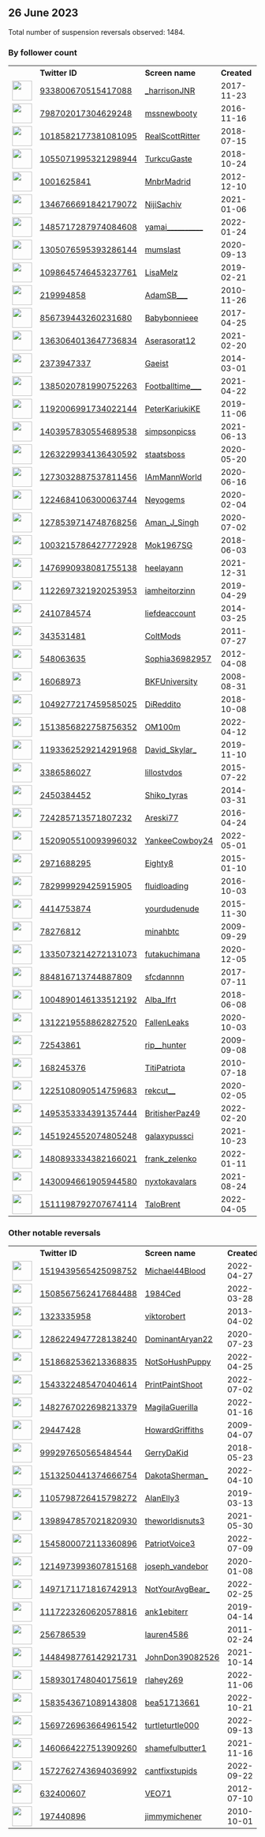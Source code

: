 
## 26 June 2023
Total number of suspension reversals observed: 1484.

### By follower count
<table><tr><th></th><th align="left">Twitter ID</th><th align="left">Screen name</th>
<th align="left">Created</th><th align="left">Status</th><th align="left">Suspended</th><th align="left">Followers</th>
<tr><td><a href="https://pbs.twimg.com/profile_images/1667821215573061633/NO-OcoFa_normal.jpg"><img src="https://pbs.twimg.com/profile_images/1667821215573061633/NO-OcoFa_normal.jpg" width="40px" height="40px" align="center"/></a></td><td><a href="https://twitter.com/intent/user?user_id=933800670515417088">933800670515417088</a></td><td><a href="https://twitter.com/_harrisonJNR">_harrisonJNR</a></td><td>2017-11-23</td><td align="center"></td><td></td><td>256000</td></tr>
<tr><td><a href="https://pbs.twimg.com/profile_images/1634045401740242944/fpsx8SBa_normal.jpg"><img src="https://pbs.twimg.com/profile_images/1634045401740242944/fpsx8SBa_normal.jpg" width="40px" height="40px" align="center"/></a></td><td><a href="https://twitter.com/intent/user?user_id=798702017304629248">798702017304629248</a></td><td><a href="https://twitter.com/mssnewbooty">mssnewbooty</a></td><td>2016-11-16</td><td align="center"></td><td></td><td>172353</td></tr>
<tr><td><a href="https://pbs.twimg.com/profile_images/1501017544894951425/L1RVDiRH_normal.jpg"><img src="https://pbs.twimg.com/profile_images/1501017544894951425/L1RVDiRH_normal.jpg" width="40px" height="40px" align="center"/></a></td><td><a href="https://twitter.com/intent/user?user_id=1018582177381081095">1018582177381081095</a></td><td><a href="https://twitter.com/RealScottRitter">RealScottRitter</a></td><td>2018-07-15</td><td align="center"></td><td>2023-03-30</td><td>122348</td></tr>
<tr><td><a href="https://pbs.twimg.com/profile_images/1659188934868606977/WMhh7ieA_normal.jpg"><img src="https://pbs.twimg.com/profile_images/1659188934868606977/WMhh7ieA_normal.jpg" width="40px" height="40px" align="center"/></a></td><td><a href="https://twitter.com/intent/user?user_id=1055071995321298944">1055071995321298944</a></td><td><a href="https://twitter.com/TurkcuGaste">TurkcuGaste</a></td><td>2018-10-24</td><td align="center"></td><td>2023-01-09</td><td>111646</td></tr>
<tr><td><a href="https://pbs.twimg.com/profile_images/1645516650844700673/lOeXl5wD_normal.jpg"><img src="https://pbs.twimg.com/profile_images/1645516650844700673/lOeXl5wD_normal.jpg" width="40px" height="40px" align="center"/></a></td><td><a href="https://twitter.com/intent/user?user_id=1001625841">1001625841</a></td><td><a href="https://twitter.com/MnbrMadrid">MnbrMadrid</a></td><td>2012-12-10</td><td align="center"></td><td></td><td>96623</td></tr>
<tr><td><a href="https://pbs.twimg.com/profile_images/1616471232031133696/ssNO3yLb_normal.jpg"><img src="https://pbs.twimg.com/profile_images/1616471232031133696/ssNO3yLb_normal.jpg" width="40px" height="40px" align="center"/></a></td><td><a href="https://twitter.com/intent/user?user_id=1346766691842179072">1346766691842179072</a></td><td><a href="https://twitter.com/NijiSachiv">NijiSachiv</a></td><td>2021-01-06</td><td align="center"></td><td></td><td>77748</td></tr>
<tr><td><a href="https://pbs.twimg.com/profile_images/1641071864478040066/pzkhXKtl_normal.jpg"><img src="https://pbs.twimg.com/profile_images/1641071864478040066/pzkhXKtl_normal.jpg" width="40px" height="40px" align="center"/></a></td><td><a href="https://twitter.com/intent/user?user_id=1485717287974084608">1485717287974084608</a></td><td><a href="https://twitter.com/yamai__________">yamai__________</a></td><td>2022-01-24</td><td align="center"></td><td>2023-05-13</td><td>70196</td></tr>
<tr><td><a href="https://pbs.twimg.com/profile_images/1643846033468784641/myPUgYjV_normal.jpg"><img src="https://pbs.twimg.com/profile_images/1643846033468784641/myPUgYjV_normal.jpg" width="40px" height="40px" align="center"/></a></td><td><a href="https://twitter.com/intent/user?user_id=1305076595393286144">1305076595393286144</a></td><td><a href="https://twitter.com/mumslast">mumslast</a></td><td>2020-09-13</td><td align="center"></td><td></td><td>61101</td></tr>
<tr><td><a href="https://pbs.twimg.com/profile_images/1642581015485902854/rCXjH1Np_normal.jpg"><img src="https://pbs.twimg.com/profile_images/1642581015485902854/rCXjH1Np_normal.jpg" width="40px" height="40px" align="center"/></a></td><td><a href="https://twitter.com/intent/user?user_id=1098645746453237761">1098645746453237761</a></td><td><a href="https://twitter.com/LisaMelz">LisaMelz</a></td><td>2019-02-21</td><td align="center"></td><td></td><td>60160</td></tr>
<tr><td><a href="https://pbs.twimg.com/profile_images/1646244767741759489/BuWHrGzO_normal.jpg"><img src="https://pbs.twimg.com/profile_images/1646244767741759489/BuWHrGzO_normal.jpg" width="40px" height="40px" align="center"/></a></td><td><a href="https://twitter.com/intent/user?user_id=219994858">219994858</a></td><td><a href="https://twitter.com/AdamSB___">AdamSB___</a></td><td>2010-11-26</td><td align="center"></td><td></td><td>59679</td></tr>
<tr><td><a href="https://pbs.twimg.com/profile_images/1653160087144345600/mhjIfk4w_normal.jpg"><img src="https://pbs.twimg.com/profile_images/1653160087144345600/mhjIfk4w_normal.jpg" width="40px" height="40px" align="center"/></a></td><td><a href="https://twitter.com/intent/user?user_id=856739443260231680">856739443260231680</a></td><td><a href="https://twitter.com/Babybonnieee">Babybonnieee</a></td><td>2017-04-25</td><td align="center"></td><td></td><td>59068</td></tr>
<tr><td><a href="https://pbs.twimg.com/profile_images/1667831515680583684/gN7zfycC_normal.jpg"><img src="https://pbs.twimg.com/profile_images/1667831515680583684/gN7zfycC_normal.jpg" width="40px" height="40px" align="center"/></a></td><td><a href="https://twitter.com/intent/user?user_id=1363064013647736834">1363064013647736834</a></td><td><a href="https://twitter.com/Aserasorat12">Aserasorat12</a></td><td>2021-02-20</td><td align="center"></td><td></td><td>51952</td></tr>
<tr><td><a href="https://pbs.twimg.com/profile_images/1642081405730451457/GjRyX9gR_normal.jpg"><img src="https://pbs.twimg.com/profile_images/1642081405730451457/GjRyX9gR_normal.jpg" width="40px" height="40px" align="center"/></a></td><td><a href="https://twitter.com/intent/user?user_id=2373947337">2373947337</a></td><td><a href="https://twitter.com/Gaeist">Gaeist</a></td><td>2014-03-01</td><td align="center"></td><td></td><td>43244</td></tr>
<tr><td><a href="https://pbs.twimg.com/profile_images/1393523294326992897/pCuz42WK_normal.jpg"><img src="https://pbs.twimg.com/profile_images/1393523294326992897/pCuz42WK_normal.jpg" width="40px" height="40px" align="center"/></a></td><td><a href="https://twitter.com/intent/user?user_id=1385020781990752263">1385020781990752263</a></td><td><a href="https://twitter.com/Footballtime___">Footballtime___</a></td><td>2021-04-22</td><td align="center"></td><td>2022-12-19</td><td>41881</td></tr>
<tr><td><a href="https://pbs.twimg.com/profile_images/1273833476337340417/-8go6TsQ_normal.jpg"><img src="https://pbs.twimg.com/profile_images/1273833476337340417/-8go6TsQ_normal.jpg" width="40px" height="40px" align="center"/></a></td><td><a href="https://twitter.com/intent/user?user_id=1192006991734022144">1192006991734022144</a></td><td><a href="https://twitter.com/PeterKariukiKE">PeterKariukiKE</a></td><td>2019-11-06</td><td align="center"></td><td>2022-08-27</td><td>41324</td></tr>
<tr><td><a href="https://pbs.twimg.com/profile_images/1566624364518309894/Mnyfd7ZF_normal.jpg"><img src="https://pbs.twimg.com/profile_images/1566624364518309894/Mnyfd7ZF_normal.jpg" width="40px" height="40px" align="center"/></a></td><td><a href="https://twitter.com/intent/user?user_id=1403957830554689538">1403957830554689538</a></td><td><a href="https://twitter.com/simpsonpicss">simpsonpicss</a></td><td>2021-06-13</td><td align="center"></td><td></td><td>40762</td></tr>
<tr><td><a href="https://pbs.twimg.com/profile_images/1618972018707152897/M8GRb7d3_normal.jpg"><img src="https://pbs.twimg.com/profile_images/1618972018707152897/M8GRb7d3_normal.jpg" width="40px" height="40px" align="center"/></a></td><td><a href="https://twitter.com/intent/user?user_id=1263229934136430592">1263229934136430592</a></td><td><a href="https://twitter.com/staatsboss">staatsboss</a></td><td>2020-05-20</td><td align="center"></td><td></td><td>34148</td></tr>
<tr><td><a href="https://pbs.twimg.com/profile_images/1273054132039872513/qP-x_K2W_normal.jpg"><img src="https://pbs.twimg.com/profile_images/1273054132039872513/qP-x_K2W_normal.jpg" width="40px" height="40px" align="center"/></a></td><td><a href="https://twitter.com/intent/user?user_id=1273032887537811456">1273032887537811456</a></td><td><a href="https://twitter.com/IAmMannWorld">IAmMannWorld</a></td><td>2020-06-16</td><td align="center"></td><td></td><td>33905</td></tr>
<tr><td><a href="https://pbs.twimg.com/profile_images/1631224104249446403/87FketWT_normal.jpg"><img src="https://pbs.twimg.com/profile_images/1631224104249446403/87FketWT_normal.jpg" width="40px" height="40px" align="center"/></a></td><td><a href="https://twitter.com/intent/user?user_id=1224684106300063744">1224684106300063744</a></td><td><a href="https://twitter.com/Neyogems">Neyogems</a></td><td>2020-02-04</td><td align="center"></td><td></td><td>32084</td></tr>
<tr><td><a href="https://pbs.twimg.com/profile_images/1307208911246618632/GGyDHPYb_normal.jpg"><img src="https://pbs.twimg.com/profile_images/1307208911246618632/GGyDHPYb_normal.jpg" width="40px" height="40px" align="center"/></a></td><td><a href="https://twitter.com/intent/user?user_id=1278539714748768256">1278539714748768256</a></td><td><a href="https://twitter.com/Aman_J_Singh">Aman_J_Singh</a></td><td>2020-07-02</td><td align="center"></td><td></td><td>27799</td></tr>
<tr><td><a href="https://pbs.twimg.com/profile_images/1657524558872674306/aW49xWZD_normal.jpg"><img src="https://pbs.twimg.com/profile_images/1657524558872674306/aW49xWZD_normal.jpg" width="40px" height="40px" align="center"/></a></td><td><a href="https://twitter.com/intent/user?user_id=1003215786427772928">1003215786427772928</a></td><td><a href="https://twitter.com/Mok1967SG">Mok1967SG</a></td><td>2018-06-03</td><td align="center"></td><td>2022-08-30</td><td>25756</td></tr>
<tr><td><a href="https://pbs.twimg.com/profile_images/1644765013125771265/cOAZEEPc_normal.jpg"><img src="https://pbs.twimg.com/profile_images/1644765013125771265/cOAZEEPc_normal.jpg" width="40px" height="40px" align="center"/></a></td><td><a href="https://twitter.com/intent/user?user_id=1476990938081755138">1476990938081755138</a></td><td><a href="https://twitter.com/heelayann">heelayann</a></td><td>2021-12-31</td><td align="center"></td><td>2023-06-26</td><td>24500</td></tr>
<tr><td><a href="https://pbs.twimg.com/profile_images/1310316679235280897/EI2hIFe8_normal.jpg"><img src="https://pbs.twimg.com/profile_images/1310316679235280897/EI2hIFe8_normal.jpg" width="40px" height="40px" align="center"/></a></td><td><a href="https://twitter.com/intent/user?user_id=1122697321920253953">1122697321920253953</a></td><td><a href="https://twitter.com/iamheitorzinn">iamheitorzinn</a></td><td>2019-04-29</td><td align="center"></td><td></td><td>24416</td></tr>
<tr><td><a href="https://pbs.twimg.com/profile_images/1359408890761330691/6BLuKGxE_normal.jpg"><img src="https://pbs.twimg.com/profile_images/1359408890761330691/6BLuKGxE_normal.jpg" width="40px" height="40px" align="center"/></a></td><td><a href="https://twitter.com/intent/user?user_id=2410784574">2410784574</a></td><td><a href="https://twitter.com/liefdeaccount">liefdeaccount</a></td><td>2014-03-25</td><td align="center"></td><td></td><td>23795</td></tr>
<tr><td><a href="https://pbs.twimg.com/profile_images/1659479316730634240/mRpWsNDt_normal.jpg"><img src="https://pbs.twimg.com/profile_images/1659479316730634240/mRpWsNDt_normal.jpg" width="40px" height="40px" align="center"/></a></td><td><a href="https://twitter.com/intent/user?user_id=343531481">343531481</a></td><td><a href="https://twitter.com/ColtMods">ColtMods</a></td><td>2011-07-27</td><td align="center"></td><td></td><td>22151</td></tr>
<tr><td><a href="https://pbs.twimg.com/profile_images/1459852653270286338/jYwfdvGt_normal.jpg"><img src="https://pbs.twimg.com/profile_images/1459852653270286338/jYwfdvGt_normal.jpg" width="40px" height="40px" align="center"/></a></td><td><a href="https://twitter.com/intent/user?user_id=548063635">548063635</a></td><td><a href="https://twitter.com/Sophia36982957">Sophia36982957</a></td><td>2012-04-08</td><td align="center"></td><td>2023-03-21</td><td>19123</td></tr>
<tr><td><a href="https://pbs.twimg.com/profile_images/1668775921397145600/lj9zZQ0M_normal.jpg"><img src="https://pbs.twimg.com/profile_images/1668775921397145600/lj9zZQ0M_normal.jpg" width="40px" height="40px" align="center"/></a></td><td><a href="https://twitter.com/intent/user?user_id=16068973">16068973</a></td><td><a href="https://twitter.com/BKFUniversity">BKFUniversity</a></td><td>2008-08-31</td><td align="center"></td><td></td><td>19122</td></tr>
<tr><td><a href="https://pbs.twimg.com/profile_images/1640487806735724544/C5EaCUMh_normal.jpg"><img src="https://pbs.twimg.com/profile_images/1640487806735724544/C5EaCUMh_normal.jpg" width="40px" height="40px" align="center"/></a></td><td><a href="https://twitter.com/intent/user?user_id=1049277217459585025">1049277217459585025</a></td><td><a href="https://twitter.com/DiReddito">DiReddito</a></td><td>2018-10-08</td><td align="center"></td><td></td><td>18956</td></tr>
<tr><td><a href="https://pbs.twimg.com/profile_images/1514709222692466697/8BhYPpzA_normal.jpg"><img src="https://pbs.twimg.com/profile_images/1514709222692466697/8BhYPpzA_normal.jpg" width="40px" height="40px" align="center"/></a></td><td><a href="https://twitter.com/intent/user?user_id=1513856822758756352">1513856822758756352</a></td><td><a href="https://twitter.com/OM100m">OM100m</a></td><td>2022-04-12</td><td align="center"></td><td>2023-06-17</td><td>18343</td></tr>
<tr><td><a href="https://pbs.twimg.com/profile_images/1351076696905154563/ucdBpX2y_normal.jpg"><img src="https://pbs.twimg.com/profile_images/1351076696905154563/ucdBpX2y_normal.jpg" width="40px" height="40px" align="center"/></a></td><td><a href="https://twitter.com/intent/user?user_id=1193362529214291968">1193362529214291968</a></td><td><a href="https://twitter.com/David_Skylar_">David_Skylar_</a></td><td>2019-11-10</td><td align="center"></td><td>2023-02-14</td><td>18319</td></tr>
<tr><td><a href="https://pbs.twimg.com/profile_images/1271498633440120834/aB0Z4MiP_normal.jpg"><img src="https://pbs.twimg.com/profile_images/1271498633440120834/aB0Z4MiP_normal.jpg" width="40px" height="40px" align="center"/></a></td><td><a href="https://twitter.com/intent/user?user_id=3386586027">3386586027</a></td><td><a href="https://twitter.com/lillostvdos">lillostvdos</a></td><td>2015-07-22</td><td align="center"></td><td></td><td>17689</td></tr>
<tr><td><a href="https://pbs.twimg.com/profile_images/1669413047356538882/UwTcxK-T_normal.jpg"><img src="https://pbs.twimg.com/profile_images/1669413047356538882/UwTcxK-T_normal.jpg" width="40px" height="40px" align="center"/></a></td><td><a href="https://twitter.com/intent/user?user_id=2450384452">2450384452</a></td><td><a href="https://twitter.com/Shiko_tyras">Shiko_tyras</a></td><td>2014-03-31</td><td align="center"></td><td></td><td>17421</td></tr>
<tr><td><a href="https://pbs.twimg.com/profile_images/1325339441926385665/Rrj6h9CK_normal.jpg"><img src="https://pbs.twimg.com/profile_images/1325339441926385665/Rrj6h9CK_normal.jpg" width="40px" height="40px" align="center"/></a></td><td><a href="https://twitter.com/intent/user?user_id=724285713571807232">724285713571807232</a></td><td><a href="https://twitter.com/Areski77">Areski77</a></td><td>2016-04-24</td><td align="center">🔒</td><td></td><td>17008</td></tr>
<tr><td><a href="https://pbs.twimg.com/profile_images/1584281230891261953/gOGnnkTo_normal.jpg"><img src="https://pbs.twimg.com/profile_images/1584281230891261953/gOGnnkTo_normal.jpg" width="40px" height="40px" align="center"/></a></td><td><a href="https://twitter.com/intent/user?user_id=1520905510093996032">1520905510093996032</a></td><td><a href="https://twitter.com/YankeeCowboy24">YankeeCowboy24</a></td><td>2022-05-01</td><td align="center"></td><td>2023-06-20</td><td>16794</td></tr>
<tr><td><a href="https://pbs.twimg.com/profile_images/1307998714666119170/08Sm6QAQ_normal.jpg"><img src="https://pbs.twimg.com/profile_images/1307998714666119170/08Sm6QAQ_normal.jpg" width="40px" height="40px" align="center"/></a></td><td><a href="https://twitter.com/intent/user?user_id=2971688295">2971688295</a></td><td><a href="https://twitter.com/Eighty8">Eighty8</a></td><td>2015-01-10</td><td align="center"></td><td></td><td>15072</td></tr>
<tr><td><a href="https://pbs.twimg.com/profile_images/1650847526658899971/xuAE4n2I_normal.jpg"><img src="https://pbs.twimg.com/profile_images/1650847526658899971/xuAE4n2I_normal.jpg" width="40px" height="40px" align="center"/></a></td><td><a href="https://twitter.com/intent/user?user_id=782999929425915905">782999929425915905</a></td><td><a href="https://twitter.com/fluidloading">fluidloading</a></td><td>2016-10-03</td><td align="center"></td><td></td><td>14205</td></tr>
<tr><td><a href="https://pbs.twimg.com/profile_images/1236418029942198273/vAB9fOtF_normal.jpg"><img src="https://pbs.twimg.com/profile_images/1236418029942198273/vAB9fOtF_normal.jpg" width="40px" height="40px" align="center"/></a></td><td><a href="https://twitter.com/intent/user?user_id=4414753874">4414753874</a></td><td><a href="https://twitter.com/yourdudenude">yourdudenude</a></td><td>2015-11-30</td><td align="center"></td><td></td><td>14153</td></tr>
<tr><td><a href="https://pbs.twimg.com/profile_images/1626003297579540480/CnB1M05F_normal.jpg"><img src="https://pbs.twimg.com/profile_images/1626003297579540480/CnB1M05F_normal.jpg" width="40px" height="40px" align="center"/></a></td><td><a href="https://twitter.com/intent/user?user_id=78276812">78276812</a></td><td><a href="https://twitter.com/minahbtc">minahbtc</a></td><td>2009-09-29</td><td align="center"></td><td></td><td>14135</td></tr>
<tr><td><a href="https://pbs.twimg.com/profile_images/1672641393217650688/PgtFIt7F_normal.jpg"><img src="https://pbs.twimg.com/profile_images/1672641393217650688/PgtFIt7F_normal.jpg" width="40px" height="40px" align="center"/></a></td><td><a href="https://twitter.com/intent/user?user_id=1335073214272131073">1335073214272131073</a></td><td><a href="https://twitter.com/futakuchimana">futakuchimana</a></td><td>2020-12-05</td><td align="center"></td><td>2023-06-17</td><td>13305</td></tr>
<tr><td><a href="https://pbs.twimg.com/profile_images/1390361851888873479/zpxsKybr_normal.jpg"><img src="https://pbs.twimg.com/profile_images/1390361851888873479/zpxsKybr_normal.jpg" width="40px" height="40px" align="center"/></a></td><td><a href="https://twitter.com/intent/user?user_id=884816713744887809">884816713744887809</a></td><td><a href="https://twitter.com/sfcdannnn">sfcdannnn</a></td><td>2017-07-11</td><td align="center"></td><td></td><td>13290</td></tr>
<tr><td><a href="https://pbs.twimg.com/profile_images/1638549092925321217/EObXKm7E_normal.jpg"><img src="https://pbs.twimg.com/profile_images/1638549092925321217/EObXKm7E_normal.jpg" width="40px" height="40px" align="center"/></a></td><td><a href="https://twitter.com/intent/user?user_id=1004890146133512192">1004890146133512192</a></td><td><a href="https://twitter.com/Alba_Ifrt">Alba_Ifrt</a></td><td>2018-06-08</td><td align="center"></td><td>2023-06-10</td><td>13178</td></tr>
<tr><td><a href="https://pbs.twimg.com/profile_images/1562341873540276224/hAI_z-PX_normal.jpg"><img src="https://pbs.twimg.com/profile_images/1562341873540276224/hAI_z-PX_normal.jpg" width="40px" height="40px" align="center"/></a></td><td><a href="https://twitter.com/intent/user?user_id=1312219558862827520">1312219558862827520</a></td><td><a href="https://twitter.com/FallenLeaks">FallenLeaks</a></td><td>2020-10-03</td><td align="center"></td><td></td><td>12962</td></tr>
<tr><td><a href="https://pbs.twimg.com/profile_images/1672856094446878720/MA8Gi9Q8_normal.jpg"><img src="https://pbs.twimg.com/profile_images/1672856094446878720/MA8Gi9Q8_normal.jpg" width="40px" height="40px" align="center"/></a></td><td><a href="https://twitter.com/intent/user?user_id=72543861">72543861</a></td><td><a href="https://twitter.com/rip__hunter">rip__hunter</a></td><td>2009-09-08</td><td align="center">🔒</td><td></td><td>11045</td></tr>
<tr><td><a href="https://pbs.twimg.com/profile_images/1622032271489343490/ohX5aT1o_normal.jpg"><img src="https://pbs.twimg.com/profile_images/1622032271489343490/ohX5aT1o_normal.jpg" width="40px" height="40px" align="center"/></a></td><td><a href="https://twitter.com/intent/user?user_id=168245376">168245376</a></td><td><a href="https://twitter.com/TitiPatriota">TitiPatriota</a></td><td>2010-07-18</td><td align="center"></td><td>2023-06-03</td><td>10994</td></tr>
<tr><td><a href="https://pbs.twimg.com/profile_images/1383478978904608769/wjOLWeiR_normal.jpg"><img src="https://pbs.twimg.com/profile_images/1383478978904608769/wjOLWeiR_normal.jpg" width="40px" height="40px" align="center"/></a></td><td><a href="https://twitter.com/intent/user?user_id=1225108090514759683">1225108090514759683</a></td><td><a href="https://twitter.com/rekcut__">rekcut__</a></td><td>2020-02-05</td><td align="center"></td><td></td><td>10772</td></tr>
<tr><td><a href="https://pbs.twimg.com/profile_images/1666225401616629761/FXZ4hLOj_normal.jpg"><img src="https://pbs.twimg.com/profile_images/1666225401616629761/FXZ4hLOj_normal.jpg" width="40px" height="40px" align="center"/></a></td><td><a href="https://twitter.com/intent/user?user_id=1495353334391357444">1495353334391357444</a></td><td><a href="https://twitter.com/BritisherPaz49">BritisherPaz49</a></td><td>2022-02-20</td><td align="center"></td><td>2023-06-21</td><td>10349</td></tr>
<tr><td><a href="https://pbs.twimg.com/profile_images/1671521762599747587/eN3V6625_normal.jpg"><img src="https://pbs.twimg.com/profile_images/1671521762599747587/eN3V6625_normal.jpg" width="40px" height="40px" align="center"/></a></td><td><a href="https://twitter.com/intent/user?user_id=1451924552074805248">1451924552074805248</a></td><td><a href="https://twitter.com/galaxypussci">galaxypussci</a></td><td>2021-10-23</td><td align="center"></td><td>2022-08-03</td><td>10329</td></tr>
<tr><td><a href="https://pbs.twimg.com/profile_images/1607096458360102912/kz-sS5C4_normal.jpg"><img src="https://pbs.twimg.com/profile_images/1607096458360102912/kz-sS5C4_normal.jpg" width="40px" height="40px" align="center"/></a></td><td><a href="https://twitter.com/intent/user?user_id=1480893334382166021">1480893334382166021</a></td><td><a href="https://twitter.com/frank_zelenko">frank_zelenko</a></td><td>2022-01-11</td><td align="center"></td><td>2023-06-20</td><td>10250</td></tr>
<tr><td><a href="https://pbs.twimg.com/profile_images/1665297872521248771/otVUKQVW_normal.jpg"><img src="https://pbs.twimg.com/profile_images/1665297872521248771/otVUKQVW_normal.jpg" width="40px" height="40px" align="center"/></a></td><td><a href="https://twitter.com/intent/user?user_id=1430094661905944580">1430094661905944580</a></td><td><a href="https://twitter.com/nyxtokavalars">nyxtokavalars</a></td><td>2021-08-24</td><td align="center"></td><td>2023-06-16</td><td>10143</td></tr>
<tr><td><a href="https://pbs.twimg.com/profile_images/1594817612046901248/T91bsOKy_normal.jpg"><img src="https://pbs.twimg.com/profile_images/1594817612046901248/T91bsOKy_normal.jpg" width="40px" height="40px" align="center"/></a></td><td><a href="https://twitter.com/intent/user?user_id=1511198792707674114">1511198792707674114</a></td><td><a href="https://twitter.com/TaloBrent">TaloBrent</a></td><td>2022-04-05</td><td align="center"></td><td>2023-06-22</td><td>9930</td></tr>
</table>

### Other notable reversals
<table><tr><th></th><th align="left">Twitter ID</th><th align="left">Screen name</th>
<th align="left">Created</th><th align="left">Status</th><th align="left">Suspended</th><th align="left">Followers</th>
<tr><td><a href="https://pbs.twimg.com/profile_images/1519439924256256000/lYjoBYmF_normal.jpg"><img src="https://pbs.twimg.com/profile_images/1519439924256256000/lYjoBYmF_normal.jpg" width="40px" height="40px" align="center"/></a></td><td><a href="https://twitter.com/intent/user?user_id=1519439565425098752">1519439565425098752</a></td><td><a href="https://twitter.com/Michael44Blood">Michael44Blood</a></td><td>2022-04-27</td><td align="center"></td><td>2023-06-16</td><td>2788</td></tr>
<tr><td><a href="https://pbs.twimg.com/profile_images/1662628648674013189/pVlm0Qda_normal.jpg"><img src="https://pbs.twimg.com/profile_images/1662628648674013189/pVlm0Qda_normal.jpg" width="40px" height="40px" align="center"/></a></td><td><a href="https://twitter.com/intent/user?user_id=1508567562417684488">1508567562417684488</a></td><td><a href="https://twitter.com/1984Ced">1984Ced</a></td><td>2022-03-28</td><td align="center"></td><td>2023-06-21</td><td>260</td></tr>
<tr><td><a href="https://pbs.twimg.com/profile_images/1628494870716497920/9aIVtN-f_normal.jpg"><img src="https://pbs.twimg.com/profile_images/1628494870716497920/9aIVtN-f_normal.jpg" width="40px" height="40px" align="center"/></a></td><td><a href="https://twitter.com/intent/user?user_id=1323335958">1323335958</a></td><td><a href="https://twitter.com/viktorobert">viktorobert</a></td><td>2013-04-02</td><td align="center"></td><td>2023-05-28</td><td>886</td></tr>
<tr><td><a href="https://pbs.twimg.com/profile_images/1667481054935126022/WORNXWJM_normal.jpg"><img src="https://pbs.twimg.com/profile_images/1667481054935126022/WORNXWJM_normal.jpg" width="40px" height="40px" align="center"/></a></td><td><a href="https://twitter.com/intent/user?user_id=1286224947728138240">1286224947728138240</a></td><td><a href="https://twitter.com/DominantAryan22">DominantAryan22</a></td><td>2020-07-23</td><td align="center"></td><td>2023-06-16</td><td>444</td></tr>
<tr><td><a href="https://pbs.twimg.com/profile_images/1584667560385150981/ATl85sk0_normal.jpg"><img src="https://pbs.twimg.com/profile_images/1584667560385150981/ATl85sk0_normal.jpg" width="40px" height="40px" align="center"/></a></td><td><a href="https://twitter.com/intent/user?user_id=1518682536213368835">1518682536213368835</a></td><td><a href="https://twitter.com/NotSoHushPuppy">NotSoHushPuppy</a></td><td>2022-04-25</td><td align="center"></td><td>2023-06-19</td><td>504</td></tr>
<tr><td><a href="https://pbs.twimg.com/profile_images/1615257136665182208/xHUwOtBD_normal.jpg"><img src="https://pbs.twimg.com/profile_images/1615257136665182208/xHUwOtBD_normal.jpg" width="40px" height="40px" align="center"/></a></td><td><a href="https://twitter.com/intent/user?user_id=1543322485470404614">1543322485470404614</a></td><td><a href="https://twitter.com/PrintPaintShoot">PrintPaintShoot</a></td><td>2022-07-02</td><td align="center">🔒</td><td>2023-06-22</td><td>4961</td></tr>
<tr><td><a href="https://pbs.twimg.com/profile_images/1577458947539312641/qrG7POwt_normal.jpg"><img src="https://pbs.twimg.com/profile_images/1577458947539312641/qrG7POwt_normal.jpg" width="40px" height="40px" align="center"/></a></td><td><a href="https://twitter.com/intent/user?user_id=1482767022698213379">1482767022698213379</a></td><td><a href="https://twitter.com/MagilaGuerilla">MagilaGuerilla</a></td><td>2022-01-16</td><td align="center"></td><td>2022-10-23</td><td>160</td></tr>
<tr><td><a href="https://pbs.twimg.com/profile_images/1518655182388744198/vKADCo4x_normal.jpg"><img src="https://pbs.twimg.com/profile_images/1518655182388744198/vKADCo4x_normal.jpg" width="40px" height="40px" align="center"/></a></td><td><a href="https://twitter.com/intent/user?user_id=29447428">29447428</a></td><td><a href="https://twitter.com/HowardGriffiths">HowardGriffiths</a></td><td>2009-04-07</td><td align="center"></td><td>2023-06-25</td><td>5933</td></tr>
<tr><td><a href="https://pbs.twimg.com/profile_images/1636935611079598088/JL_1yfYr_normal.jpg"><img src="https://pbs.twimg.com/profile_images/1636935611079598088/JL_1yfYr_normal.jpg" width="40px" height="40px" align="center"/></a></td><td><a href="https://twitter.com/intent/user?user_id=999297650565484544">999297650565484544</a></td><td><a href="https://twitter.com/GerryDaKid">GerryDaKid</a></td><td>2018-05-23</td><td align="center"></td><td>2023-06-02</td><td>723</td></tr>
<tr><td><a href="https://pbs.twimg.com/profile_images/1669379345222074374/5XtzUdWx_normal.jpg"><img src="https://pbs.twimg.com/profile_images/1669379345222074374/5XtzUdWx_normal.jpg" width="40px" height="40px" align="center"/></a></td><td><a href="https://twitter.com/intent/user?user_id=1513250441374666754">1513250441374666754</a></td><td><a href="https://twitter.com/DakotaSherman_">DakotaSherman_</a></td><td>2022-04-10</td><td align="center"></td><td>2023-06-22</td><td>274</td></tr>
<tr><td><a href="https://pbs.twimg.com/profile_images/1620666524598927360/bBQwIruE_normal.jpg"><img src="https://pbs.twimg.com/profile_images/1620666524598927360/bBQwIruE_normal.jpg" width="40px" height="40px" align="center"/></a></td><td><a href="https://twitter.com/intent/user?user_id=1105798726415798272">1105798726415798272</a></td><td><a href="https://twitter.com/AlanElly3">AlanElly3</a></td><td>2019-03-13</td><td align="center"></td><td>2023-06-19</td><td>787</td></tr>
<tr><td><a href="https://pbs.twimg.com/profile_images/1671900094969282561/xteHlWDc_normal.jpg"><img src="https://pbs.twimg.com/profile_images/1671900094969282561/xteHlWDc_normal.jpg" width="40px" height="40px" align="center"/></a></td><td><a href="https://twitter.com/intent/user?user_id=1398947857021820930">1398947857021820930</a></td><td><a href="https://twitter.com/theworldisnuts3">theworldisnuts3</a></td><td>2021-05-30</td><td align="center"></td><td>2023-06-21</td><td>96</td></tr>
<tr><td><a href="https://pbs.twimg.com/profile_images/1545811356947025921/jAKTZag3_normal.jpg"><img src="https://pbs.twimg.com/profile_images/1545811356947025921/jAKTZag3_normal.jpg" width="40px" height="40px" align="center"/></a></td><td><a href="https://twitter.com/intent/user?user_id=1545800072113360896">1545800072113360896</a></td><td><a href="https://twitter.com/PatriotVoice3">PatriotVoice3</a></td><td>2022-07-09</td><td align="center"></td><td>2023-06-21</td><td>5168</td></tr>
<tr><td><a href="https://pbs.twimg.com/profile_images/1341658401147813888/ywK5g4-a_normal.jpg"><img src="https://pbs.twimg.com/profile_images/1341658401147813888/ywK5g4-a_normal.jpg" width="40px" height="40px" align="center"/></a></td><td><a href="https://twitter.com/intent/user?user_id=1214973993607815168">1214973993607815168</a></td><td><a href="https://twitter.com/joseph_vandebor">joseph_vandebor</a></td><td>2020-01-08</td><td align="center"></td><td>2023-06-18</td><td>421</td></tr>
<tr><td><a href="https://pbs.twimg.com/profile_images/1603190705395990531/fSF0IKNX_normal.jpg"><img src="https://pbs.twimg.com/profile_images/1603190705395990531/fSF0IKNX_normal.jpg" width="40px" height="40px" align="center"/></a></td><td><a href="https://twitter.com/intent/user?user_id=1497171171816742913">1497171171816742913</a></td><td><a href="https://twitter.com/NotYourAvgBear_">NotYourAvgBear_</a></td><td>2022-02-25</td><td align="center">🔒</td><td>2023-06-20</td><td>474</td></tr>
<tr><td><a href="https://pbs.twimg.com/profile_images/1667315232161579009/MJzC--Ks_normal.jpg"><img src="https://pbs.twimg.com/profile_images/1667315232161579009/MJzC--Ks_normal.jpg" width="40px" height="40px" align="center"/></a></td><td><a href="https://twitter.com/intent/user?user_id=1117223260620578816">1117223260620578816</a></td><td><a href="https://twitter.com/ank1ebiterr">ank1ebiterr</a></td><td>2019-04-14</td><td align="center"></td><td>2023-06-17</td><td>3501</td></tr>
<tr><td><a href="https://pbs.twimg.com/profile_images/2866587686/1fc87bd7d627821304f5cb2bb46c013a_normal.jpeg"><img src="https://pbs.twimg.com/profile_images/2866587686/1fc87bd7d627821304f5cb2bb46c013a_normal.jpeg" width="40px" height="40px" align="center"/></a></td><td><a href="https://twitter.com/intent/user?user_id=256786539">256786539</a></td><td><a href="https://twitter.com/lauren4586">lauren4586</a></td><td>2011-02-24</td><td align="center"></td><td>2023-05-17</td><td>37</td></tr>
<tr><td><a href="https://pbs.twimg.com/profile_images/1484045208413212673/L3q518Sr_normal.jpg"><img src="https://pbs.twimg.com/profile_images/1484045208413212673/L3q518Sr_normal.jpg" width="40px" height="40px" align="center"/></a></td><td><a href="https://twitter.com/intent/user?user_id=1448498776142921731">1448498776142921731</a></td><td><a href="https://twitter.com/JohnDon39082526">JohnDon39082526</a></td><td>2021-10-14</td><td align="center"></td><td>2022-08-02</td><td>2330</td></tr>
<tr><td><a href="https://pbs.twimg.com/profile_images/1671768197593268225/7zTA3dOv_normal.jpg"><img src="https://pbs.twimg.com/profile_images/1671768197593268225/7zTA3dOv_normal.jpg" width="40px" height="40px" align="center"/></a></td><td><a href="https://twitter.com/intent/user?user_id=1589301748040175619">1589301748040175619</a></td><td><a href="https://twitter.com/rlahey269">rlahey269</a></td><td>2022-11-06</td><td align="center"></td><td>2023-06-21</td><td>107</td></tr>
<tr><td><a href="https://pbs.twimg.com/profile_images/1584374641392508931/3PeRXDEf_normal.jpg"><img src="https://pbs.twimg.com/profile_images/1584374641392508931/3PeRXDEf_normal.jpg" width="40px" height="40px" align="center"/></a></td><td><a href="https://twitter.com/intent/user?user_id=1583543671089143808">1583543671089143808</a></td><td><a href="https://twitter.com/bea51713661">bea51713661</a></td><td>2022-10-21</td><td align="center"></td><td>2022-12-16</td><td>90</td></tr>
<tr><td><a href="https://pbs.twimg.com/profile_images/1569727110016647169/uJr8jI6-_normal.jpg"><img src="https://pbs.twimg.com/profile_images/1569727110016647169/uJr8jI6-_normal.jpg" width="40px" height="40px" align="center"/></a></td><td><a href="https://twitter.com/intent/user?user_id=1569726963664961542">1569726963664961542</a></td><td><a href="https://twitter.com/turtleturtle000">turtleturtle000</a></td><td>2022-09-13</td><td align="center"></td><td>2022-12-03</td><td>68</td></tr>
<tr><td><a href="https://pbs.twimg.com/profile_images/1502900501616246787/MOnhaUaN_normal.jpg"><img src="https://pbs.twimg.com/profile_images/1502900501616246787/MOnhaUaN_normal.jpg" width="40px" height="40px" align="center"/></a></td><td><a href="https://twitter.com/intent/user?user_id=1460664227513909260">1460664227513909260</a></td><td><a href="https://twitter.com/shamefulbutter1">shamefulbutter1</a></td><td>2021-11-16</td><td align="center"></td><td>2023-01-06</td><td>84</td></tr>
<tr><td><a href="https://pbs.twimg.com/profile_images/1615181840519942145/cnxnQ_sI_normal.jpg"><img src="https://pbs.twimg.com/profile_images/1615181840519942145/cnxnQ_sI_normal.jpg" width="40px" height="40px" align="center"/></a></td><td><a href="https://twitter.com/intent/user?user_id=1572762743694036992">1572762743694036992</a></td><td><a href="https://twitter.com/cantfixstupids">cantfixstupids</a></td><td>2022-09-22</td><td align="center"></td><td>2023-06-23</td><td>1025</td></tr>
<tr><td><a href="https://pbs.twimg.com/profile_images/2386433288/juz7taf0sbg37bkat30d_normal.jpeg"><img src="https://pbs.twimg.com/profile_images/2386433288/juz7taf0sbg37bkat30d_normal.jpeg" width="40px" height="40px" align="center"/></a></td><td><a href="https://twitter.com/intent/user?user_id=632400607">632400607</a></td><td><a href="https://twitter.com/VEO71">VEO71</a></td><td>2012-07-10</td><td align="center"></td><td>2023-06-18</td><td>928</td></tr>
<tr><td><a href="https://pbs.twimg.com/profile_images/1167996126999412737/R_9XEomR_normal.jpg"><img src="https://pbs.twimg.com/profile_images/1167996126999412737/R_9XEomR_normal.jpg" width="40px" height="40px" align="center"/></a></td><td><a href="https://twitter.com/intent/user?user_id=197440896">197440896</a></td><td><a href="https://twitter.com/jimmymichener">jimmymichener</a></td><td>2010-10-01</td><td align="center"></td><td>2023-06-17</td><td>230</td></tr>
</table>
